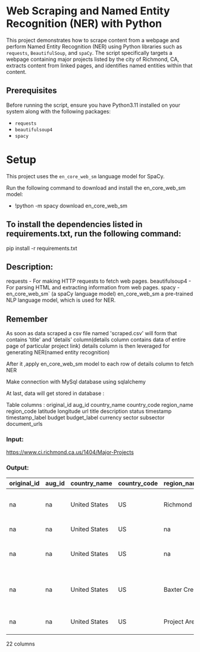 # Web Scraping and Named Entity Recognition (NER) with Python

This project demonstrates how to scrape content from a webpage and perform Named Entity Recognition (NER)
using Python libraries such as `requests`, `BeautifulSoup`, and `spaCy`. 
The script specifically targets a webpage containing major projects listed by the city of Richmond, CA, extracts content from linked pages,
and identifies named entities within that content.

## Prerequisites

Before running the script, ensure you have Python3.11 installed on your system along with the following packages:

- `requests`
- `beautifulsoup4`
- `spacy`

# Setup

This project uses the `en_core_web_sm` language model for SpaCy.

Run the following command to download and install the en_core_web_sm model:

- !python -m spacy download en_core_web_sm


##  To install the dependencies listed in requirements.txt, run the following command:

pip install -r requirements.txt

## Description:

requests - For making HTTP requests to fetch web pages.
beautifulsoup4 - For parsing HTML and extracting information from web pages.
spacy - en_core_web_sm` (a spaCy language model)  en_core_web_sm a pre-trained NLP language model, which is used for NER.  

## Remember

As soon as data scraped a csv file named 'scraped.csv' will form that contains 'title' and 'details' column(details column contains data of entire page of particular project link) details column is then leveraged for generating NER(named entity recognition)

After it ,apply en_core_web_sm model to each row of details column to fetch NER

Make connection with MySql database using sqlalchemy

At last, data will get stored in database :

Table columns :
original_id	aug_id	country_name	country_code	region_name	region_code	latitude	longitude	url	title	description	status	timestamp	timestamp_label	budget	budget_label	currency	sector	subsector	document_urls



### Input:
https://www.ci.richmond.ca.us/1404/Major-Projects


### Output:

| original_id | aug_id | country_name   | country_code | region_name   | region_code | latitude | longitude | url                                                      | title                                      | ... | timestamp | timestamp_label | budget | budget_label | currency | sector | subsector | document_urls                                               | org | date |
|-------------|--------|----------------|--------------|---------------|-------------|----------|-----------|----------------------------------------------------------|--------------------------------------------|-----|-----------|-----------------|--------|--------------|----------|--------|-----------|-------------------------------------------------------------|-----|------|
| na          | na     | United States  | US           | Richmond      | na          | na       | na        | [Link](http://www.ci.richmond.ca.us/viaverdiproject)     | Via Verdi Slope Stabilization Project       | ... | na        | na              | na     | na           | na       | na     | na        | [Document](http://www.ci.richmond.ca.us/DocumentCenter/Vi...) | na  | na   |
| na          | na     | United States  | US           | na            | na          | na       | na        | [Link](https://www.ci.richmond.ca.us/4486/Travel-Safe)  | Travel Safe Richmond                       | ... | na        | na              | na     | na           | na       | na     | na        | [Document](https://www.ci.richmond.ca.us/DocumentCenter/V...) | na  | na   |
| na          | na     | United States  | US           | na            | na          | na       | na        | [Link](http://www.ci.richmond.ca.us/3001/Atlas-Road-I)  | Atlas Road Industrial Building Project      | ... | na        | na              | na     | na           | na       | na     | na        | [Document](http://www.ci.richmond.ca.us/3001/Atlas-Road-I...) | na  | na   |
| na          | na     | United States  | US           | Baxter Creek  | na          | na       | na        | [Link](http://www.ci.richmond.ca.us/index.aspx?NID=2443) | Richmond Greenway Gap Closure Project      | ... | na        | na              | na     | na           | na       | na     | na        | [Email](mailto:lina_velasco@ci.richmond.ca.us) [Link](http://...) | na  | na   |
| na          | na     | United States  | US           | Project Area  | na          | na       | na        | [Link](http://www.ci.richmond.ca.us/2595/Mathieu-Cour) | Mathieu Court Alley Play Street            | ... | na        | na              | na     | na           | na       | na     | na        | [Document](https://kaboom.org/playability/play_everywhere...) | na  | na   |


22 columns

